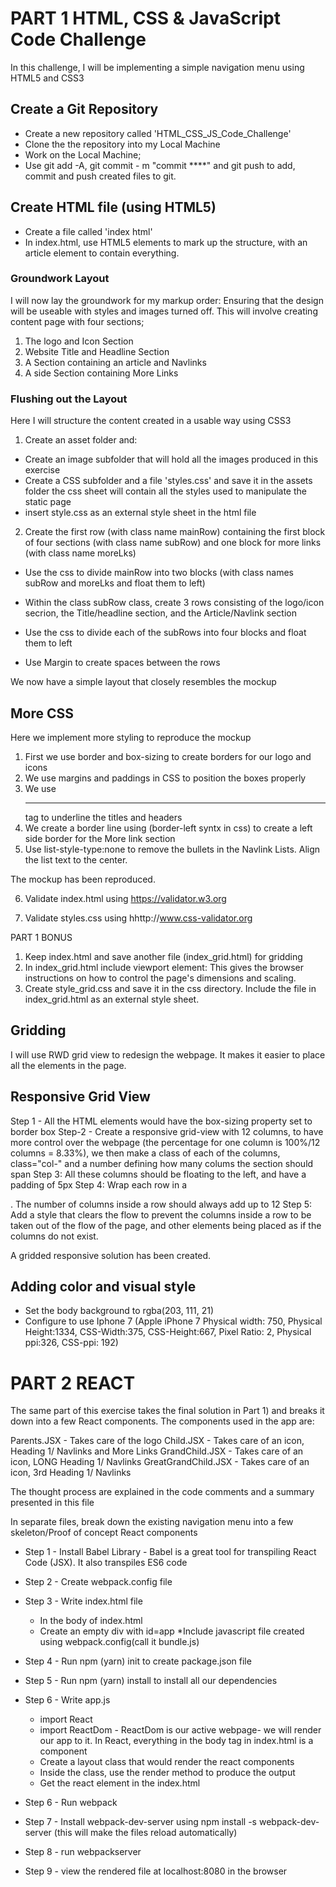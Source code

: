 # PART 1 HTML, CSS & JavaScript Code Challenge

In this challenge, I will be implementing a simple navigation menu using HTML5 and CSS3

## Create a Git Repository
* Create a new repository called 'HTML_CSS_JS_Code_Challenge'
* Clone the the repository into my Local Machine
* Work on the Local Machine;
* Use git add -A, git commit - m "commit ****" and git push to add, commit and push created files to git. 

## Create HTML file (using HTML5)
* Create a file called 'index html'
* In index.html, use HTML5 elements to mark up the structure, with an article element to contain everything.

### Groundwork Layout
I will now lay the groundwork for my markup order: Ensuring that the design will be useable with styles and images turned off. This will involve creating content page with four sections;
1. The logo and Icon Section
2. Website Title and Headline Section
3. A Section containing an article and Navlinks
4. A side Section containing More Links

### Flushing out the Layout
Here I will structure the content created in a usable way using CSS3
1. Create an asset folder and:
 * Create an image subfolder that will hold all the images produced in this exercise
 * Create a CSS subfolder and a file 'styles.css' and save it in the assets folder the css sheet will contain all the styles used to manipulate the static page
 * insert style.css as an external style sheet in the html file

2. Create the first row (with class name mainRow) containing the first block of four sections (with class name subRow) and one block for more links (with class name moreLks)
 * Use the css to divide mainRow into two blocks (with class names subRow and moreLks and float them to left)
 * Within the class subRow class, create 3 rows consisting of the logo/icon secrion, the Title/headline section, and the Article/Navlink section

 * Use the css to divide each of the subRows into four blocks and float them to left

 * Use Margin to create spaces between the rows

 We now have a simple layout that closely resembles the mockup

## More CSS

Here we implement more styling to reproduce the mockup

1. First we use border and box-sizing to create borders for our logo and icons
2. We use margins and paddings in CSS to position the boxes properly
3. We use <hr> tag to underline the titles and headers
4. We create a border line using (border-left syntx in css) to create a left side border for the More link section
5. Use list-style-type:none to remove the bullets in the Navlink Lists. Align the list text to the center.

The mockup has been reproduced.

6. Validate index.html using https://validator.w3.org 

7. Validate styles.css using hhttp://www.css-validator.org 

PART 1 BONUS
1. Keep index.html and save another file (index_grid.html) for gridding
2. In index_grid.html include <meta> viewport element: This gives the browser instructions on how to control the page's dimensions and scaling.
3. Create style_grid.css and save it in the css directory. Include the file in index_grid.html as an external style sheet.

## Gridding
I will use RWD grid view to redesign the webpage. It makes it easier to place all the elements in the page. 

## Responsive Grid View
Step 1 - All the HTML elements would have the box-sizing property set to border box
Step-2 - Create a responsive grid-view with 12 columns, to have more control over the webpage (the percentage for one column is 100%/12 columns = 8.33%), we then make a class of each of the columns, class="col-" and a number defining how many colums the section should span
Step 3:  All these columns should be floating to the left, and have a padding of 5px
Step 4: Wrap each row in a <div>. The number of columns inside a row should always add up to 12
Step 5: Add a style that clears the flow to prevent the columns inside a row to be taken out of the flow of the page, and other elements being placed as if the columns do not exist. 

A gridded responsive solution has been created.

## Adding color and visual style

* Set the body background to rgba(203, 111, 21)
* Configure to use Iphone 7 (Apple iPhone 7	Physical width: 750, Physical Height:1334, CSS-Width:375, CSS-Height:667, Pixel Ratio: 2, Physical ppi:326, CSS-ppi: 192)

# PART 2 REACT

The same part of this exercise takes the final solution in Part 1) and breaks it down into a few React components. The components used in the app are:

Parents.JSX - Takes care of the logo
Child.JSX - Takes care of an icon, Heading 1/ Navlinks and More Links
GrandChild.JSX - Takes care of an icon, LONG Heading 1/ Navlinks
GreatGrandChild.JSX - Takes care of an icon, 3rd Heading 1/ Navlinks

The thought process are explained in the code comments and a summary presented in this file

In separate files, break down the existing navigation menu into a few skeleton/Proof of concept React components

* Step 1 - Install Babel Library - Babel is a great tool for transpiling React Code (JSX). It also transpiles ES6 code

* Step 2 - Create webpack.config file
* Step 3 - Write index.html file
  * In the body of index.html
   * Create an empty div with id=app 
   *Include javascript file created using webpack.config(call it bundle.js)
* Step 4 - Run npm (yarn) init to create package.json file
* Step 5 - Run npm (yarn) install to install all our dependencies
* Step 6 - Write app.js 
  * import React
  * import ReactDom - ReactDom is our active webpage- we will render our app to it. In React, everything in the body tag in index.html is a component
  * Create a layout class that would render the react components
  * Inside the class, use the render method to produce the output
  * Get the react element in the index.html
* Step 6 - Run webpack
* Step 7 - Install webpack-dev-server using npm install -s webpack-dev-server (this will make the files reload automatically)
* Step 8 - run webpackserver
* Step 9 - view the rendered file at localhost:8080 in the browser
